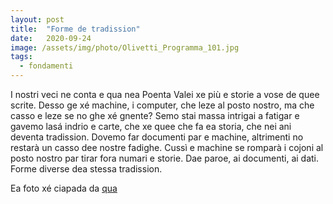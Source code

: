 ```yaml
---
layout: post
title:  "Forme de tradission"
date:   2020-09-24
image: /assets/img/photo/Olivetti_Programma_101.jpg
tags:
  - fondamenti
---
```


I nostri veci ne conta e qua nea Poenta Valei xe più e storie a vose de quee scrite. Desso ge xé machine, i computer, che leze al posto nostro, ma che casso e leze se no ghe xé gnente? Semo stai massa intrigai a fatigar e gavemo lasá indrio e carte, che xe quee che fa ea storia, che nei ani deventa tradission. Dovemo far documenti par e machine, altrimenti no restarà un casso dee nostre fadighe. Cussì e machine se romparà i cojoni al posto nostro par tirar fora numari e storie. Dae paroe, ai documenti, ai dati. Forme diverse dea stessa tradission.

Ea foto xé ciapada da [qua](https://it.wikipedia.org/wiki/Olivetti_Programma_101)
